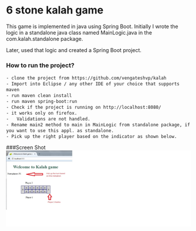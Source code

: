 # 6 stone kalah game

This game is implemented in java using Spring Boot. Initially I wrote the logic in a standalone
java class named MainLogic.java in the com.kalah.standalone package.

Later, used that logic and created a Spring Boot project.

### How to run the project?
    - clone the project from https://github.com/vengateshvp/kalah
    - Import into Eclipse / any other IDE of your choice that supports maven
    - run maven clean install
    - run maven spring-boot:run
    - Check if the project is running on http://localhost:8080/
    - it works only on firefox.
    -	Validations are not handled.
    - Rename main2 method to main in MainLogic from standalone package, if you want to use this appl. as standalone.
    - Pick up the right player based on the indicator as shown below.
    

###Screen Shot
![Screenshot](Screenshot.jpg)

